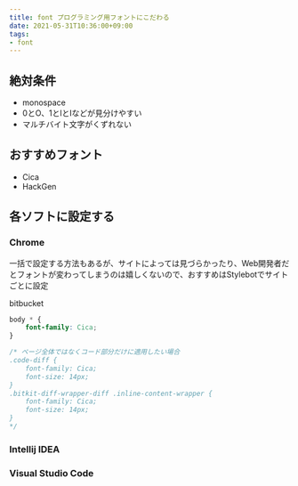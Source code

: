 ```yaml
---
title: font プログラミング用フォントにこだわる
date: 2021-05-31T10:36:00+09:00
tags:
- font
---
```


## 絶対条件

* monospace
* 0とO、1とlとIなどが見分けやすい
* マルチバイト文字がくずれない

## おすすめフォント

* Cica
* HackGen

## 各ソフトに設定する

### Chrome

一括で設定する方法もあるが、サイトによっては見づらかったり、Web開発者だとフォントが変わってしまうのは嬉しくないので、おすすめはStylebotでサイトごとに設定

bitbucket

````css
body * {
    font-family: Cica;
}

/* ページ全体ではなくコード部分だけに適用したい場合
.code-diff {
    font-family: Cica;
    font-size: 14px;
}
.bitkit-diff-wrapper-diff .inline-content-wrapper {
    font-family: Cica;
    font-size: 14px;
}
*/
````

### Intellij IDEA

### Visual Studio Code
